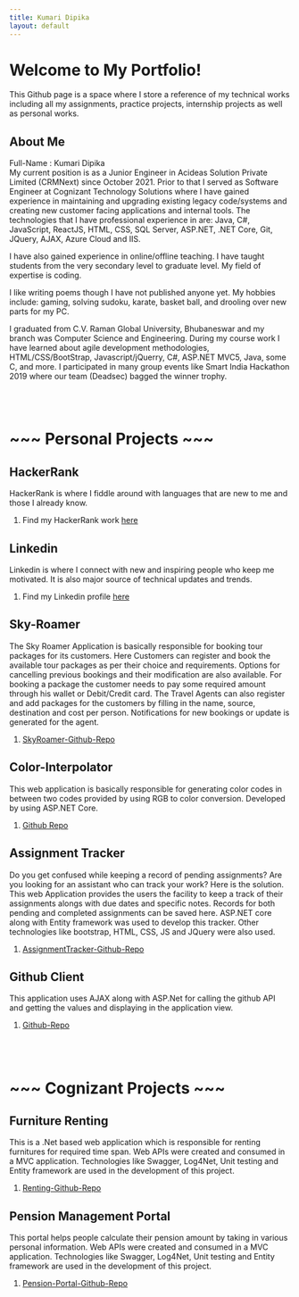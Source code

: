 ```yaml
---
title: Kumari Dipika
layout: default
---
```

# Welcome to My Portfolio!

This Github page is a space where I store a reference of my technical works including all my assignments, practice projects, internship projects as well as personal works.

## About Me

Full-Name : Kumari Dipika
<br />
My current position is as a Junior Engineer in Acideas Solution Private Limited (CRMNext) since October 2021. Prior to that I served as Software Engineer at Cognizant Technology Solutions where I have gained experience in maintaining and upgrading existing legacy code/systems and creating new customer facing applications and internal tools. The technologies that I have professional experience in are: Java, C#, JavaScript, ReactJS, HTML, CSS, SQL Server, ASP.NET, .NET Core, Git, JQuery, AJAX, Azure Cloud and IIS. 

I have also gained experience in online/offline teaching. I have taught students from the very secondary level to graduate level. My field of expertise is coding. 

I like writing poems though I have not published anyone yet. My hobbies include: gaming, solving sudoku, karate, basket ball, and drooling over new parts for my PC.

I graduated from C.V. Raman Global University, Bhubaneswar and my branch was Computer Science and Engineering. During my course work I have learned about agile development methodologies, HTML/CSS/BootStrap, Javascript/jQuerry, C#, ASP.NET MVC5, Java, some C, and more. I participated in many group events like Smart India Hackathon 2019 where our team (Deadsec) bagged the winner trophy. 

<br />
<br />

# ~~~ Personal Projects ~~~

## HackerRank
HackerRank is where I fiddle around with languages that are new to me and those I already know.

1. Find my HackerRank work [here](https://www.hackerrank.com/dipika_1388)

## Linkedin
Linkedin is where I connect with new and inspiring people who keep me motivated. It is also major source of technical updates and trends. 
1. Find my Linkedin profile [here](https://www.linkedin.com/in/kumari-dipika-0561aa179)

## Sky-Roamer 
The Sky Roamer Application is basically responsible for booking tour packages for its customers. Here Customers can register and book the available tour packages as per their choice and requirements. Options for cancelling previous bookings and their modification are also available. For booking a package the customer needs to pay some required amount through his wallet or Debit/Credit card. 
The Travel Agents can also register and add packages for the customers by filling in the name, source, destination and cost per person. Notifications for new bookings or update is generated for the agent.

1. [SkyRoamer-Github-Repo](https://github.com/dips-09/SkyRoamer)

## Color-Interpolator
This web application is basically responsible for generating color codes in between two codes provided by using RGB to color conversion. Developed by using ASP.NET Core.

1. [Github Repo](https://github.com/dips-09/RGBtoColor-ColorInterpolation)

## Assignment Tracker
Do you get confused while keeping a record of pending assignments? Are you looking for an assistant who can track your work? Here is the solution. This web Application provides the users the facility to keep a track of their assignments alongs with due dates and specific notes. Records for both pending and completed assignments can be saved here.
ASP.NET core along with Entity framework was used to develop this tracker. Other technologies like bootstrap, HTML, CSS, JS and JQuery were also used.

1. [AssignmentTracker-Github-Repo](https://github.com/dips-09/Upgraded-Assignment-Tracker)

## Github Client
This application uses AJAX along with ASP.Net for calling the github API and getting the values and displaying in the application view.

1. [Github-Repo](https://github.com/dips-09/GithubAPI-AJAX-MVC)

<br />
<br />

# ~~~ Cognizant Projects ~~~

## Furniture Renting
This is a .Net based web application which is responsible for renting furnitures for required time span. Web APIs were created and consumed in a MVC application. Technologies like Swagger, Log4Net, Unit testing and Entity framework are used in the development of this project.

1. [Renting-Github-Repo](https://github.com/dips-09/FurnitureRentingSystem)

## Pension Management Portal
This portal helps people calculate their pension amount by taking in various personal information. Web APIs were created and consumed in a MVC application. Technologies like Swagger, Log4Net, Unit testing and Entity framework are used in the development of this project.

1. [Pension-Portal-Github-Repo](https://github.com/dips-09/Pension-Management-Portal)


